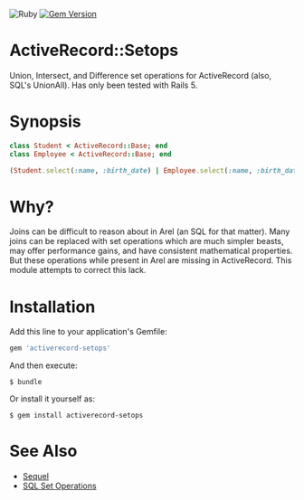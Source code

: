![Ruby](https://github.com/delonnewman/activerecord-setops/workflows/Ruby/badge.svg)
[![Gem Version](https://badge.fury.io/rb/activerecord-setops.svg)](https://badge.fury.io/rb/activerecord-setops)

# ActiveRecord::Setops

Union, Intersect, and Difference set operations for ActiveRecord (also, SQL's UnionAll).
Has only been tested with Rails 5.

# Synopsis

```ruby
class Student < ActiveRecord::Base; end
class Employee < ActiveRecord::Base; end

(Student.select(:name, :birth_date) | Employee.select(:name, :birth_date)).where("name like John%")
```

# Why?

Joins can be difficult to reason about in Arel (an SQL for that matter). Many joins can be replaced
with set operations which are much simpler beasts, may offer performance gains, and have consistent
mathematical properties. But these operations while present in Arel are missing in ActiveRecord. This
module attempts to correct this lack.

# Installation

Add this line to your application's Gemfile:

```ruby
gem 'activerecord-setops'
```

And then execute:

    $ bundle

Or install it yourself as:

    $ gem install activerecord-setops

# See Also

- [Sequel](http://sequel.jeremyevans.net)
- [SQL Set Operations](https://en.wikipedia.org/wiki/Set_operations_(SQL))
